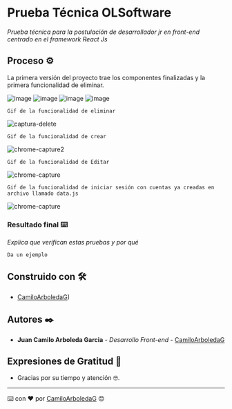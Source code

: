 # Prueba Técnica OLSoftware

_Prueba técnica para la postulación de desarrollador jr en front-end centrado en el framework React Js_

## Proceso  ⚙️

La primera versión del proyecto trae los componentes finalizadas y la primera funcionalidad de eliminar.

![image](https://user-images.githubusercontent.com/50644185/126074524-98645d72-b2c1-4ddc-9eb4-b05e377ebfb2.png)
![image](https://user-images.githubusercontent.com/50644185/126074478-2eb9ed26-6521-408f-8083-ccfafd583d71.png)
![image](https://user-images.githubusercontent.com/50644185/126074499-f74bc3b4-ff12-43cc-a1fc-1a55106e6d6c.png)
![image](https://user-images.githubusercontent.com/50644185/126074496-e6eb3746-19d3-4415-b915-db0806a95a0a.png)

```
Gif de la funcionalidad de eliminar
```

![captura-delete](https://user-images.githubusercontent.com/50644185/126074669-28f3a602-8acf-4f94-a779-240131395877.gif)



```
Gif de la funcionalidad de crear
```

![chrome-capture2](https://user-images.githubusercontent.com/50644185/126078069-f54ca682-e624-442a-a855-7a7c28bd2a5a.gif)

```
Gif de la funcionalidad de Editar

```

![chrome-capture](https://user-images.githubusercontent.com/50644185/126078078-366cabe1-2764-43de-aeb4-a117f8f42c85.gif)


```
Gif de la funcionalidad de iniciar sesión con cuentas ya creadas en archivo llamado data.js

```

![chrome-capture](https://user-images.githubusercontent.com/50644185/126081776-c207655a-95eb-484e-935a-035e0492bfb9.gif)




### Resultado final ⌨️

_Explica que verifican estas pruebas y por qué_

```
Da un ejemplo
```


## Construido con 🛠️


* [CamiloArboledaG](https://github.com/CamiloArboledaG)) 


## Autores ✒️

* **Juan Camilo Arboleda Garcia** - *Desarrollo Front-end* - [CamiloArboledaG](https://github.com/CamiloArboledaG)


## Expresiones de Gratitud 🎁

* Gracias por su tiempo y atención 🤓.


---
⌨️ con ❤️ por [CamiloArboledaG](https://github.com/CamiloArboledaG) 😊

